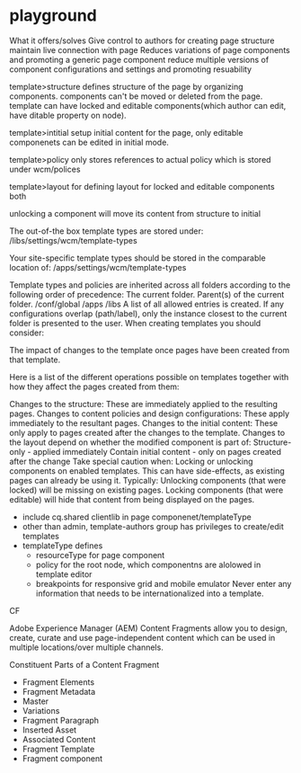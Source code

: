 # playground

What it offers/solves
Give control to authors for creating page structure
maintain live connection with page
Reduces variations of page components and promoting a generic page component
reduce multiple versions of component configurations and settings and promoting resuability

template>structure defines structure of the page by organizing components. components can't be moved or deleted from the page. template can have locked and editable components(which author can edit, have ditable property on node).

template>intitial setup initial content for the page, only editable componenets can be edited in initial mode.

template>policy only stores references to actual policy which is stored under wcm/polices

template>layout for defining layout for locked and editable components both

unlocking a component will move its content from structure to initial

The out-of-the box template types are stored under:
/libs/settings/wcm/template-types

Your site-specific template types should be stored in the comparable location of:
/apps/settings/wcm/template-types

Template types and policies are inherited across all folders according to the following order of precedence:
The current folder.
Parent(s) of the current folder.
/conf/global
/apps
/libs
A list of all allowed entries is created. If any configurations overlap (path/label), only the instance closest to the current folder is presented to the user.
When creating templates you should consider:

The impact of changes to the template once pages have been created from that template.

Here is a list of the different operations possible on templates together with how they affect the pages created from them:

Changes to the structure:
 These are immediately applied to the resulting pages.
Changes to content policies and design configurations:
 These apply immediately to the resultant pages. 
Changes to the initial content:
 These only apply to pages created after the changes to the template.
Changes to the layout depend on whether the modified component is part of:
 Structure-only - applied immediately
 Contain initial content - only on pages created after the change
Take special caution when:
 Locking or unlocking components on enabled templates.
 This can have side-effects, as existing pages can already be using it. Typically:
 Unlocking components (that were locked) will be missing on existing pages.
 Locking components (that were editable) will hide that content from being displayed on the pages.
 
 - include cq.shared clientlib in page componenet/templateType
- other than admin, template-authors group has privileges to create/edit templates
- templateType defines
	- resourceType for page component
	- policy for the root node, which componentns are alolowed in template editor
	- breakpoints for responsive grid and mobile emulator
Never enter any information that needs to be internationalized into a template.

CF

Adobe Experience Manager (AEM) Content Fragments allow you to design, create, curate and use page-independent content which can be used in multiple locations/over multiple channels.

Constituent Parts of a Content Fragment
- Fragment Elements
- Fragment Metadata
- Master
- Variations
- Fragment Paragraph
- Inserted Asset
- Associated Content
- Fragment Template
- Fragment component
